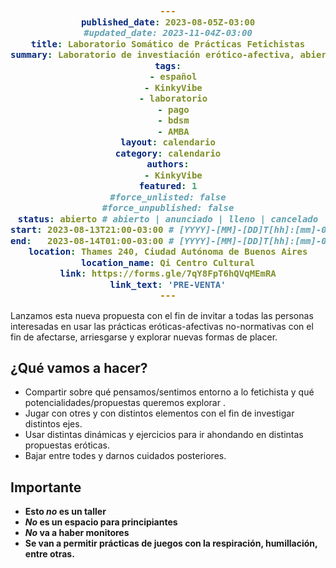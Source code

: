 ```yaml
---
published_date: 2023-08-05Z-03:00
#updated_date: 2023-11-04Z-03:00
title: Laboratorio Somático de Prácticas Fetichistas
summary: Laboratorio de investiación erótico-afectiva, abierto a todes quienes quieran probar distintos usos de las prácticas fetichistas con el fin de afectarse, arriesgarse y explorar nuevas formas de placer.
tags:
  - español
  - KinkyVibe
  - laboratorio
  - pago
  - bdsm
  - AMBA
layout: calendario
category: calendario
authors:
  - KinkyVibe
featured: 1
#force_unlisted: false
#force_unpublished: false
status: abierto # abierto | anunciado | lleno | cancelado
start: 2023-08-13T21:00-03:00 # [YYYY]-[MM]-[DD]T[hh]:[mm]-03:00
end:   2023-08-14T01:00-03:00 # [YYYY]-[MM]-[DD]T[hh]:[mm]-03:00
location: Thames 240, Ciudad Autónoma de Buenos Aires
location_name: Qi Centro Cultural
link: https://forms.gle/7qY8FpT6hQVqMEmRA
link_text: 'PRE-VENTA'
---
```


<script>
    // import pag1 from '$lib/posts/calendario/media/picantearla-agosto-2023/1.jpeg';
    // import pag2 from '$lib/posts/calendario/media/picantearla-agosto-2023/2.jpeg';
    // import banner from '$lib/posts/calendario/media/picantearla-agosto-2023/banner.jpeg';
</script>

Lanzamos esta nueva propuesta con el fin de invitar a todas las personas interesadas en usar las prácticas eróticas-afectivas no-normativas con el fin de afectarse, arriesgarse y explorar nuevas formas de placer. 

## ¿Qué vamos a hacer?

- Compartir sobre qué pensamos/sentimos entorno a lo fetichista y qué potencialidades/propuestas queremos explorar .
- Jugar con otres y con distintos elementos con el fin de investigar distintos ejes.
- Usar distintas dinámicas y ejercicios para ir ahondando en distintas propuestas eróticas.
- Bajar entre todes y darnos cuidados posteriores.

## Importante

- **Esto _no_ es un taller**
- **_No_ es un espacio para principiantes**
- **_No_ va a haber monitores**
- **Se van a permitir prácticas de juegos con la respiración, humillación, entre otras.**

<style>
    code{
      background: var(--4-light);
      color:var(--2-dark);
      display:block;
      margin-inline: 0em;
      text-align: center;
      padding: 1em;
      font-weight: bold;
      font-size: var(--step-1);
    }
    a {
      color: #222;
      /* text-decoration: none; */
      text-decoration-color: var(--1);
    }
</style>

